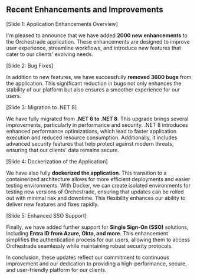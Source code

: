 ## Recent Enhancements and Improvements

[Slide 1: Application Enhancements Overview]

I'm pleased to announce that we have added **2000 new enhancements** to the Orchestrade application. These enhancements are designed to improve user experience, streamline workflows, and introduce new features that cater to our clients' evolving needs.

[Slide 2: Bug Fixes]

In addition to new features, we have successfully **removed 3600 bugs** from the application. This significant reduction in bugs not only enhances the stability of our platform but also ensures a smoother experience for our users.

[Slide 3: Migration to .NET 8]

We have fully migrated from **.NET 6 to .NET 8**. This upgrade brings several improvements, particularly in performance and security. .NET 8 introduces enhanced performance optimizations, which lead to faster application execution and reduced resource consumption. Additionally, it includes advanced security features that help protect against modern threats, ensuring that our clients' data remains secure.

[Slide 4: Dockerization of the Application]

We have also fully **dockerized the application**. This transition to a containerized architecture allows for more efficient deployments and easier testing environments. With Docker, we can create isolated environments for testing new versions of Orchestrade, ensuring that updates can be rolled out with minimal risk and downtime. This flexibility enhances our ability to deliver new features and fixes rapidly.

[Slide 5: Enhanced SSO Support]

Finally, we have added further support for **Single Sign-On (SSO)** solutions, including **Entra ID from Azure, Okta, and more**. This enhancement simplifies the authentication process for our users, allowing them to access Orchestrade seamlessly while maintaining robust security protocols.

In conclusion, these updates reflect our commitment to continuous improvement and our dedication to providing a high-performance, secure, and user-friendly platform for our clients.
